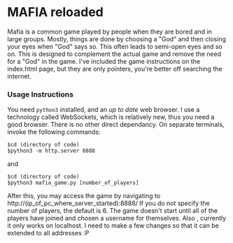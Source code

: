 # MAFIA reloaded

Mafia is a common game played by people when they are bored and in large groups. Mostly, things are done by choosing a "God" and then closing your eyes when "God" says so. This often leads to semi-open eyes and so on. This is designed to complement the actual game and remove the need for a "God" in the game.
I've included the game instructions on the index.html page, but they are only pointers, you're better off searching the internet.

### Usage Instructions
You need `python3` installed, and an _up to date_ web browser.
I use a technology called WebSockets, which is relatively new, thus you need a good browser.
There is no other direct dependancy.
On separate terminals, invoke the following commands:

```shell
$cd (directory of code)
$python3 -m http.server 8888
```

and

```shell
$cd (directory of code)
$python3 mafia_game.py [number_of_players]
```
After this, you may access the game by navigating to http://(ip_of_pc_where_server_started):8888/
If you do not specify the number of players, the default is 6.
The game doesn't start until all of the players have joined and chosen a username for themselves.
Also , currently it only works on localhost. I need to make a few changes so that it can be extended to all addresses :P 

